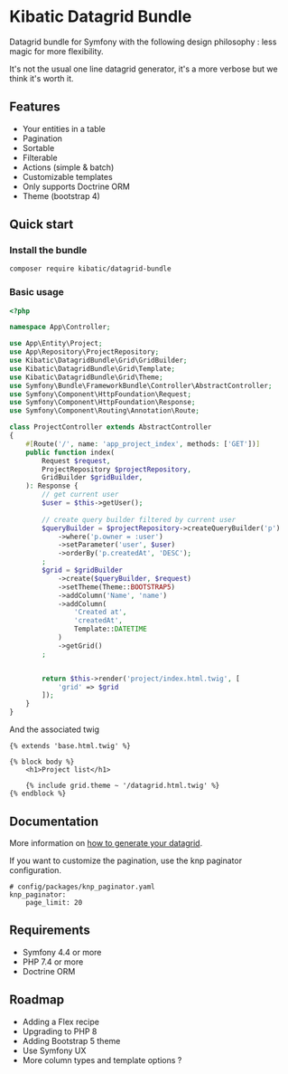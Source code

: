Kibatic Datagrid Bundle
=======================

Datagrid bundle for Symfony with the following design philosophy : less magic for more flexibility.

It's not the usual one line datagrid generator, it's a more verbose but we think it's worth it.

Features
--------

- Your entities in a table
- Pagination
- Sortable
- Filterable
- Actions (simple & batch)
- Customizable templates
- Only supports Doctrine ORM
- Theme (bootstrap 4)


Quick start
-----------

### Install the bundle

```bash
composer require kibatic/datagrid-bundle
```

### Basic usage

```php
<?php

namespace App\Controller;

use App\Entity\Project;
use App\Repository\ProjectRepository;
use Kibatic\DatagridBundle\Grid\GridBuilder;
use Kibatic\DatagridBundle\Grid\Template;
use Kibatic\DatagridBundle\Grid\Theme;
use Symfony\Bundle\FrameworkBundle\Controller\AbstractController;
use Symfony\Component\HttpFoundation\Request;
use Symfony\Component\HttpFoundation\Response;
use Symfony\Component\Routing\Annotation\Route;

class ProjectController extends AbstractController
{
    #[Route('/', name: 'app_project_index', methods: ['GET'])]
    public function index(
        Request $request,
        ProjectRepository $projectRepository,
        GridBuilder $gridBuilder,
    ): Response {
        // get current user
        $user = $this->getUser();
        
        // create query builder filtered by current user
        $queryBuilder = $projectRepository->createQueryBuilder('p')
            ->where('p.owner = :user')
            ->setParameter('user', $user)
            ->orderBy('p.createdAt', 'DESC');
        ;
        $grid = $gridBuilder
            ->create($queryBuilder, $request)
            ->setTheme(Theme::BOOTSTRAP5)
            ->addColumn('Name', 'name')
            ->addColumn(
                'Created at',
                'createdAt',
                Template::DATETIME
            )
            ->getGrid()
        ;


        return $this->render('project/index.html.twig', [
            'grid' => $grid
        ]);
    }
}
```

And the associated twig

```twig
{% extends 'base.html.twig' %}

{% block body %}
    <h1>Project list</h1>

    {% include grid.theme ~ '/datagrid.html.twig' %}
{% endblock %}
```


Documentation
-------------

More information on [how to generate your datagrid](docs/advanced-example.md).

If you want to customize the pagination, use the knp paginator configuration.

```
# config/packages/knp_paginator.yaml
knp_paginator:
    page_limit: 20   
```

Requirements
------------

- Symfony 4.4 or more
- PHP 7.4 or more
- Doctrine ORM

Roadmap
-------

- Adding a Flex recipe
- Upgrading to PHP 8
- Adding Bootstrap 5 theme
- Use Symfony UX
- More column types and template options ?
